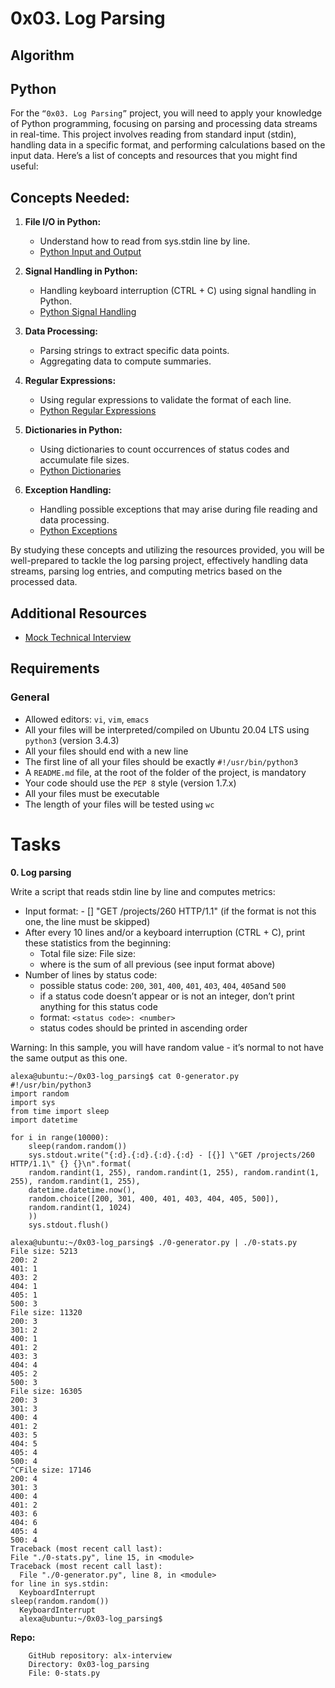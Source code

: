 # 0x03. Log Parsing

## Algorithm

## Python

For the ``“0x03. Log Parsing”`` project, you will need to apply your knowledge of Python programming, focusing on parsing and processing data streams in real-time. This project involves reading from standard input (stdin), handling data in a specific format, and performing calculations based on the input data. Here’s a list of concepts and resources that you might find useful:

## Concepts Needed:

1. __File I/O in Python:__

    - Understand how to read from sys.stdin line by line.
    - [Python Input and Output](https://docs.python.org/3/tutorial/inputoutput.html)
  
2. __Signal Handling in Python:__

    - Handling keyboard interruption (CTRL + C) using signal handling in Python.
    - [Python Signal Handling](https://docs.python.org/3/library/signal.html)
  
3. __Data Processing:__

    - Parsing strings to extract specific data points.
    - Aggregating data to compute summaries.
  
4. __Regular Expressions:__

    - Using regular expressions to validate the format of each line.
    - [Python Regular Expressions](https://docs.python.org/3/library/re.html)
  
5. __Dictionaries in Python:__

    - Using dictionaries to count occurrences of status codes and accumulate file sizes.
    - [Python Dictionaries](https://docs.python.org/3/tutorial/datastructures.html#dictionaries)
  
6. __Exception Handling:__

    - Handling possible exceptions that may arise during file reading and data processing.
    - [Python Exceptions](https://docs.python.org/3/tutorial/errors.html)

By studying these concepts and utilizing the resources provided, you will be well-prepared to tackle the log parsing project, effectively handling data streams, parsing log entries, and computing metrics based on the processed data.

## Additional Resources

  - [Mock Technical Interview](https://www.youtube.com/watch?v=5dRTK-_Bzd0)

## Requirements

### General

  - Allowed editors: `vi`, `vim`, `emacs`
  - All your files will be interpreted/compiled on Ubuntu 20.04 LTS using `python3` (version 3.4.3)
  - All your files should end with a new line
  - The first line of all your files should be exactly ``#!/usr/bin/python3``
  - A ``README.md`` file, at the root of the folder of the project, is mandatory
  - Your code should use the `PEP 8` style (version 1.7.x)
  - All your files must be executable
  - The length of your files will be tested using `wc`

# Tasks

__0. Log parsing__

Write a script that reads stdin line by line and computes metrics:

- Input format: <IP Address> - [<date>] "GET /projects/260 HTTP/1.1" <status code> <file size> (if the format is not this one, the line must be skipped)
- After every 10 lines and/or a keyboard interruption (CTRL + C), print these statistics from the beginning:
    - Total file size: File size: <total size>
    - where <total size> is the sum of all previous <file size> (see input format above)
- Number of lines by status code:
    - possible status code: `200`, `301`, `400`, `401`, `403`, `404`, `405`and `500`
    - if a status code doesn’t appear or is not an integer, don’t print anything for this status code
    - format: ``<status code>: <number>``
    - status codes should be printed in ascending order

Warning: In this sample, you will have random value - it’s normal to not have the same output as this one.

    alexa@ubuntu:~/0x03-log_parsing$ cat 0-generator.py
    #!/usr/bin/python3
    import random
    import sys
    from time import sleep
    import datetime

    for i in range(10000):
        sleep(random.random())
        sys.stdout.write("{:d}.{:d}.{:d}.{:d} - [{}] \"GET /projects/260 HTTP/1.1\" {} {}\n".format(
        random.randint(1, 255), random.randint(1, 255), random.randint(1, 255), random.randint(1, 255),
        datetime.datetime.now(),
        random.choice([200, 301, 400, 401, 403, 404, 405, 500]),
        random.randint(1, 1024)
        ))
        sys.stdout.flush()

    alexa@ubuntu:~/0x03-log_parsing$ ./0-generator.py | ./0-stats.py 
    File size: 5213
    200: 2
    401: 1
    403: 2
    404: 1
    405: 1
    500: 3
    File size: 11320
    200: 3
    301: 2
    400: 1
    401: 2
    403: 3
    404: 4
    405: 2
    500: 3
    File size: 16305
    200: 3
    301: 3
    400: 4
    401: 2
    403: 5
    404: 5
    405: 4
    500: 4
    ^CFile size: 17146
    200: 4
    301: 3
    400: 4
    401: 2
    403: 6
    404: 6
    405: 4
    500: 4
    Traceback (most recent call last):
    File "./0-stats.py", line 15, in <module>
    Traceback (most recent call last):
      File "./0-generator.py", line 8, in <module>
    for line in sys.stdin:
      KeyboardInterrupt
    sleep(random.random())
      KeyboardInterrupt
      alexa@ubuntu:~/0x03-log_parsing$

__Repo:__

        GitHub repository: alx-interview
        Directory: 0x03-log_parsing
        File: 0-stats.py



